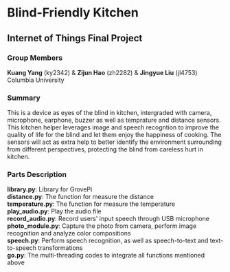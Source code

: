 # Blind-Friendly Kitchen

## Internet of Things Final Project

### Group Members
**Kuang Yang** (ky2342) & **Zijun Hao** (zh2282) & **Jingyue Liu** (jl4753)<br>
Columbia University

### Summary
This is a device as eyes of the blind in kitchen, intergraded with camera, microphone, earphone, buzzer as well as temprature and distance sensors. This kitchen helper leverages image and speech recogntion to improve the quality of life for the blind and let them enjoy the happiness of cooking. The sensors will act as extra help to better identify the environment surrounding from different perspectives, protecting the blind from careless hurt in kitchen.

### Parts Description
**library.py**: Library for GrovePi <br>
**distance.py**: The function for measure the distance <br>
**temperature.py**: The function for measure the temperature <br>
**play_audio.py**: Play the audio file <br>
**record_audio.py**: Record users' input speech through USB microphone <br>
**photo_module.py**: Capture the photo from camera, perform image recognition and analyze color compositions <br>
**speech.py**: Perform speech recognition, as well as speech-to-text and text-to-speech transformations <br>
**go.py**: The multi-threading codes to integrate all functions mentioned above



